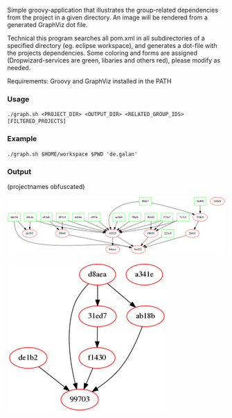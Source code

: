 Simple groovy-application that illustrates the group-related dependencies from the project in a given directory. An image will be rendered from a generated GraphViz dot file.

Technical this program searches all pom.xml in all subdirectories of a specified directory (eg. eclipse workspace), and generates a dot-file with the projects dependencies. Some coloring and forms are assigned (Dropwizard-services are green, libaries and others red), please modify as needed.

Requirements: Groovy and GraphViz installed in the PATH

### Usage

    ./graph.sh <PROJECT_DIR> <OUTPUT_DIR> <RELATED_GROUP_IDS> [FILTERED_PROJECTS] 

### Example

    ./graph.sh $HOME/workspace $PWD 'de.galan'

### Output

(projectnames obfuscated)

![Example output](https://raw.githubusercontent.com/galan/maven-graph/master/images/dependencies-01.png)

![Example output](https://raw.githubusercontent.com/galan/maven-graph/master/images/dependencies-02.png)

